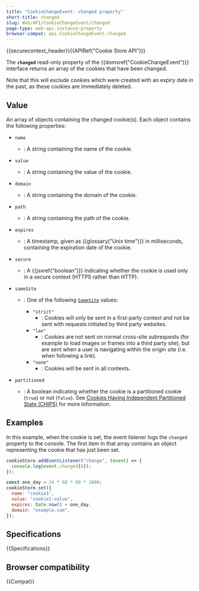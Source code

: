 ```yaml
---
title: "CookieChangeEvent: changed property"
short-title: changed
slug: Web/API/CookieChangeEvent/changed
page-type: web-api-instance-property
browser-compat: api.CookieChangeEvent.changed
---
```


{{securecontext_header}}{{APIRef("Cookie Store API")}}

The **`changed`** read-only property of the {{domxref("CookieChangeEvent")}} interface returns an array of the cookies that have been changed.

Note that this will exclude cookies which were created with an expiry date in the past, as these cookies are immediately deleted.

## Value

An array of objects containing the changed cookie(s). Each object contains the following properties:

- `name`
  - : A string containing the name of the cookie.
- `value`
  - : A string containing the value of the cookie.
- `domain`
  - : A string containing the domain of the cookie.
- `path`
  - : A string containing the path of the cookie.
- `expires`
  - : A timestamp, given as {{glossary("Unix time")}} in milliseconds, containing the expiration date of the cookie.
- `secure`
  - : A {{jsxref("boolean")}} indicating whether the cookie is used only in a secure context (HTTPS rather than HTTP).
- `sameSite`

  - : One of the following [`SameSite`](/en-US/docs/Web/HTTP/Headers/Set-Cookie#samesitesamesite-value) values:

    - `"strict"`
      - : Cookies will only be sent in a first-party context and not be sent with requests initiated by third party websites.
    - `"lax"`
      - : Cookies are not sent on normal cross-site subrequests (for example to load images or frames into a third party site), but are sent when a user is navigating within the origin site (i.e. when following a link).
    - `"none"`
      - : Cookies will be sent in all contexts.

- `partitioned`
  - : A boolean indicating whether the cookie is a partitioned cookie (`true`) or not (`false`). See [Cookies Having Independent Partitioned State (CHIPS)](/en-US/docs/Web/Privacy/Privacy_sandbox/Partitioned_cookies) for more information.

## Examples

In this example, when the cookie is set, the event listener logs the `changed` property to the console. The first item in that array contains an object representing the cookie that has just been set.

```js
cookieStore.addEventListener("change", (event) => {
  console.log(event.changed[0]);
});

const one_day = 24 * 60 * 60 * 1000;
cookieStore.set({
  name: "cookie1",
  value: "cookie1-value",
  expires: Date.now() + one_day,
  domain: "example.com",
});
```

## Specifications

{{Specifications}}

## Browser compatibility

{{Compat}}
